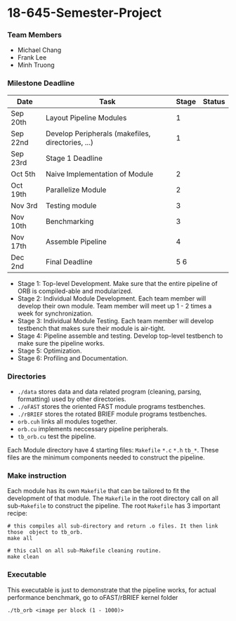 # 18-645-Semester-Project

### Team Members
* Michael Chang
* Frank Lee
* Minh Truong

### Milestone Deadline
| Date | Task | Stage | Status |
|------|------|-------|--------|
|   Sep 20th   |   Layout Pipeline Modules   |   1    |        |
|   Sep 22nd   |   Develop Peripherals (makefiles, directories, ...)  |   1    |        |
|   Sep 23rd   |   Stage 1 Deadline | | |
|   Oct 5th    | Naive Implementation of Module | 2 |||
|   Oct 19th   | Parallelize Module | 2 |||
|   Nov 3rd    | Testing module | 3 |||
|   Nov 10th   | Benchmarking | 3 |||
|   Nov 17th  |  Assemble Pipeline | 4 |||
|   Dec 2nd   |   Final Deadline   |   5 6    |        |

* Stage 1: Top-level Development. Make sure that the entire pipeline of ORB is
compiled-able and modularized.
* Stage 2: Individual Module Development. Each team member will develop their
own module. Team member will meet up 1 - 2 times
a week for synchronization.
* Stage 3: Individual Module Testing. Each team member will develop testbench
that makes sure their module is air-tight.
* Stage 4: Pipeline assemble and testing. Develop top-level testbench to make
sure the pipeline works.
* Stage 5: Optimization.
* Stage 6: Profiling and Documentation.

### Directories

* `./data` stores data and data related program (cleaning, parsing, formatting)
used by other directories.
* `./oFAST` stores the oriented FAST module programs testbenches.
* `./rBRIEF` stores the rotated BRIEF module programs testbenches.
* `orb.cuh` links all modules together.
* `orb.cu` implements neccessary pipeline peripherals.
* `tb_orb.cu` test the pipeline.

Each Module directory have 4 starting files: `Makefile` `*.c` `*.h` `tb_*`.
These files are the minimum components needed to construct the pipeline.

### Make instruction
Each module has its own `Makefile` that can be tailored to fit the development of
that module. The `Makefile` in the root directory call on all sub-`Makefile`
to construct the pipeline. The root `Makefile` has 3 important recipe:
```
# this compiles all sub-directory and return .o files. It then link those  object to tb_orb.
make all
```
```
# this call on all sub-Makefile cleaning routine.
make clean
```

### Executable
This executable is just to demonstrate that the pipeline works, for actual performance benchmark, go to oFAST/rBRIEF kernel folder
```
./tb_orb <image per block (1 - 1000)>
```
